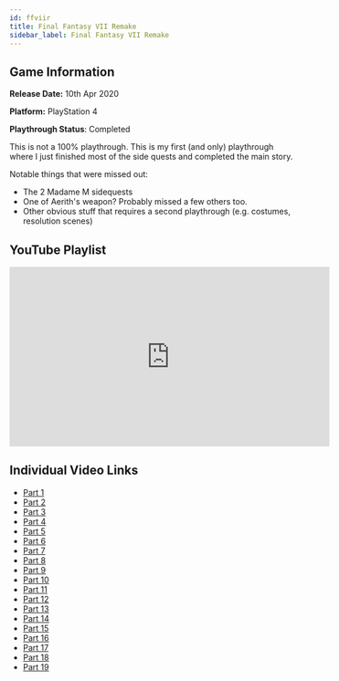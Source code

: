 ```yaml
---
id: ffviir
title: Final Fantasy VII Remake
sidebar_label: Final Fantasy VII Remake
---
```


## Game Information

**Release Date:** 10th Apr 2020

**Platform:** PlayStation 4

**Playthrough Status**: Completed

This is not a 100% playthrough. This is my first (and only) playthrough where I just finished most of the side quests and completed the main story.

Notable things that were missed out:
- The 2 Madame M sidequests
- One of Aerith's weapon? Probably missed a few others too.
- Other obvious stuff that requires a second playthrough (e.g. costumes, resolution scenes)

## YouTube Playlist

<iframe width="560" height="315" src="https://www.youtube-nocookie.com/embed/videoseries?list=PL4SqdMtkmSGtrkcY3yURB38kind3LQAtR" frameborder="0" allow="accelerometer; autoplay; encrypted-media; gyroscope; picture-in-picture" allowfullscreen></iframe>

## Individual Video Links
- [Part 1](https://www.youtube.com/watch?v=ux77Y1Zinbw&list=PL4SqdMtkmSGtrkcY3yURB38kind3LQAtR&index=1)
- [Part 2](https://www.youtube.com/watch?v=XGnBFT4mqjg&list=PL4SqdMtkmSGtrkcY3yURB38kind3LQAtR&index=2)
- [Part 3](https://www.youtube.com/watch?v=JSpvVXZh4S0&list=PL4SqdMtkmSGtrkcY3yURB38kind3LQAtR&index=3)
- [Part 4](https://www.youtube.com/watch?v=TkfEKflsEuc&list=PL4SqdMtkmSGtrkcY3yURB38kind3LQAtR&index=4)
- [Part 5](https://www.youtube.com/watch?v=qbY5GAVjHSs&list=PL4SqdMtkmSGtrkcY3yURB38kind3LQAtR&index=5)
- [Part 6](https://www.youtube.com/watch?v=PLmOrq9zy5s&list=PL4SqdMtkmSGtrkcY3yURB38kind3LQAtR&index=6)
- [Part 7](https://www.youtube.com/watch?v=dOpkF1dSx1Y&list=PL4SqdMtkmSGtrkcY3yURB38kind3LQAtR&index=7)
- [Part 8](https://www.youtube.com/watch?v=am1jVLL7kWY&list=PL4SqdMtkmSGtrkcY3yURB38kind3LQAtR&index=8)
- [Part 9](https://www.youtube.com/watch?v=DW1z5V3SBnk&list=PL4SqdMtkmSGtrkcY3yURB38kind3LQAtR&index=9)
- [Part 10](https://www.youtube.com/watch?v=hitx2MQyVvI&list=PL4SqdMtkmSGtrkcY3yURB38kind3LQAtR&index=10)
- [Part 11](https://www.youtube.com/watch?v=8gA5kleY2tc&list=PL4SqdMtkmSGtrkcY3yURB38kind3LQAtR&index=11)
- [Part 12](https://www.youtube.com/watch?v=xr0rgPRp1PI&list=PL4SqdMtkmSGtrkcY3yURB38kind3LQAtR&index=12)
- [Part 13](https://www.youtube.com/watch?v=eKt2A5tCbtQ&list=PL4SqdMtkmSGtrkcY3yURB38kind3LQAtR&index=13)
- [Part 14](https://www.youtube.com/watch?v=nFlPB5PMbqw&list=PL4SqdMtkmSGtrkcY3yURB38kind3LQAtR&index=14)
- [Part 15](https://www.youtube.com/watch?v=2W4K8WNMUA0&list=PL4SqdMtkmSGtrkcY3yURB38kind3LQAtR&index=15)
- [Part 16](https://www.youtube.com/watch?v=SkM_IEGrYrU&list=PL4SqdMtkmSGtrkcY3yURB38kind3LQAtR&index=16)
- [Part 17](https://www.youtube.com/watch?v=CsAEsx2y6_U&list=PL4SqdMtkmSGtrkcY3yURB38kind3LQAtR&index=17)
- [Part 18](https://www.youtube.com/watch?v=i72Dv1Nq-hk&list=PL4SqdMtkmSGtrkcY3yURB38kind3LQAtR&index=18)
- [Part 19](https://www.youtube.com/watch?v=9zRqz_lBrUE&list=PL4SqdMtkmSGtrkcY3yURB38kind3LQAtR&index=19)


